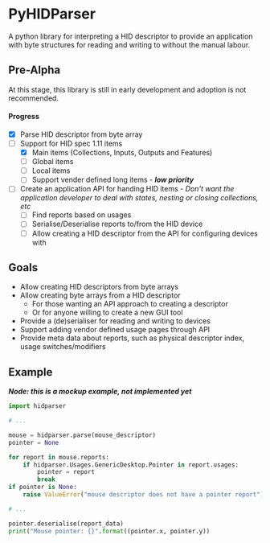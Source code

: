 # PyHIDParser

A python library for interpreting a HID descriptor to provide
an application with byte structures for reading and writing to without the manual labour.

## Pre-Alpha

At this stage, this library is still in early development and adoption is not recommended.

#### Progress

  - [x] Parse HID descriptor from byte array
  - [ ] Support for HID spec 1.11 items
    - [x] Main items (Collections, Inputs, Outputs and Features)
    - [ ] Global items
    - [ ] Local items
    - [ ] Support vender defined long items - ***low priority***
  - [ ] Create an application API for handing HID items - *Don't want the application developer to deal with states, nesting or closing collections, etc*
    - [ ] Find reports based on usages
    - [ ] Serialise/Deserialise reports to/from the HID device
    - [ ] Allow creating a HID descriptor from the API for configuring devices with

## Goals

  - Allow creating HID descriptors from byte arrays
  - Allow creating byte arrays from a HID descriptor
    - For those wanting an API approach to creating a descriptor
    - Or for anyone willing to create a new GUI tool
  - Provide a (de)serialiser for reading and writing to devices
  - Support adding vendor defined usage pages through API
  - Provide meta data about reports, such as physical descriptor index, usage switches/modifiers

## Example
***Node: this is a mockup example, not implemented yet***
```python
import hidparser

# ...

mouse = hidparser.parse(mouse_descriptor)
pointer = None

for report in mouse.reports:
    if hidparser.Usages.GenericDesktop.Pointer in report.usages:
        pointer = report
        break
if pointer is None:
    raise ValueError("mouse descriptor does not have a pointer report")

# ...

pointer.deserialise(report_data)
print("Mouse pointer: {}".format((pointer.x, pointer.y))
```

